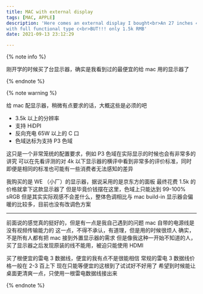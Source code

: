 ```yaml
---
title: MAC with external display
tags: [MAC, APPLE]
description: 'Here comes an external display I bought<br>An 27 inches 4k display
with full functional type c<br>BUT!!! only 1.5k RMB'
date: 2021-09-13 23:12:29

---
```


{% note info %}

刚开学的时候买了台显示器，确实是我看到过的最便宜的给 mac 用的显示器了

{% endnote %}

{% note warning %}

给 mac 配显示器，稍微有点要求的话，大概这些是必须的吧

* 3.5k 以上的分辨率
* 支持 HiDPI
* 反向充电 65W 以上的 C 口
* 色域达标为支持 P3 色域

这只是一个非常笼统的配置要求，例如 P3 色域在实际显示的时候也会有非常多的讲究
可以在先看评测的对 4k 以下显示器的横评中看到非常多的评价标准，同时即便是相同的标准也可能有一些消费者无法感知的差异

我购买的是 WE （小厂）的显示器，据说采用的是京东方的面板
最终花费 1.5k 的价格就拿下这款显示器了
但是毕竟价钱摆在这里，色域上只能达到 99-100% sRGB
但是其实实际观感不会差什么，整体色调相比与 mac build-in 显示器会偏暖的比较多，目前也没有改调色方案

---

前面说的感觉真的挺好的，但是有一点是我自己遇到的问题
mac 自带的电源线是没有视频传输能力的
这一点，不得不承认，有道理，但是用的时候很烦人
确实，不是所有人都有把 mac 接到外置显示器的需求
但是像我这种一开始不知道的人，买了显示器之后发现原装的线不能用，被迫只能使用 HDMI

买了根便宜的雷电 3 数据线，便宜的我有点不是很能相信
常规的雷电 3 数据线价格一般在 2-3 百上下
现在只能等便宜的这根到了试试好不好用了
希望到时候能让桌面更清爽一点，只使用一根雷电数据线接出来

{% endnote %}
